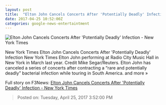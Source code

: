 ```yaml
---
layout: post
title:  "Elton John Cancels Concerts After 'Potentially Deadly' Infection - New York Times"
date: 2017-04-25 10:52:00Z
categories: google-news-entertaintment
---
```


![Elton John Cancels Concerts After 'Potentially Deadly' Infection - New York Times](https://static01.nyt.com/images/2017/04/26/arts/26elton/26elton-facebookJumbo.jpg)

New York Times Elton John Cancels Concerts After 'Potentially Deadly' Infection New York Times Elton John performing at Radio City Music Hall in New York in March last year. Credit Mike Segar/Reuters. Elton John has canceled a series of concerts after contracting a “rare and potentially deadly” bacterial infection while touring in South America. and more »


Full story on F3News: [Elton John Cancels Concerts After 'Potentially Deadly' Infection - New York Times](http://www.f3nws.com/n/UtmA2C)

> Posted on: Tuesday, April 25, 2017 3:52:00 PM
